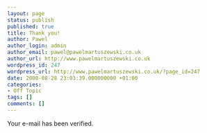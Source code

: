 ```yaml
---
layout: page
status: publish
published: true
title: Thank you!
author: Pawel
author_login: admin
author_email: pawel@pawelmartuszewski.co.uk
author_url: http://www.pawelmartuszewski.co.uk
wordpress_id: 247
wordpress_url: http://www.pawelmartuszewski.co.uk/?page_id=247
date: 2000-08-28 23:03:39.000000000 +01:00
categories:
- Off Topic
tags: []
comments: []
---
```

Your e-mail has been verified.
